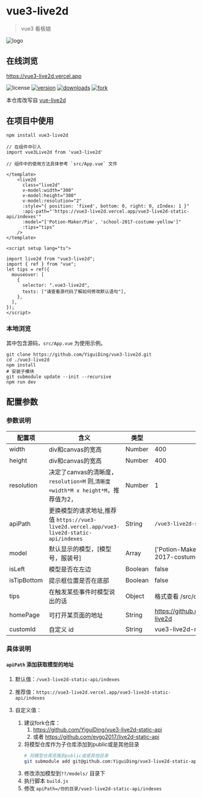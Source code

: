# vue3-live2d

> vue3 看板娘

![logo](https://github.com/YiguiDing/vue3-live2d/blob/master/public/logo.png)

## 在线浏览

<https://vue3-live2d.vercel.app>

![license](https://img.shields.io/github/license/YiguiDing/vue3-live2d)
[![version](https://img.shields.io/npm/v/vue3-live2d)](https://npm.js)
[![downloads](https://img.shields.io/npm/dt/vue3-live2d)](<https://www.npmjs.com/package/vue3-live2d> )
[![fork](https://img.shields.io/github/forks/YiguiDing/vue3-live2d?style=social)](https://github.com/YiguiDing/vue3-live2d)

本仓库改写自 [vue-live2d](https://github.com/evgo2017/vue-live2d)

## 在项目中使用

```shell
npm install vue3-live2d

// 在组件中引入
import vue3Live2d from 'vue3-live2d'

// 组件中的使用方法具体参考 `src/App.vue` 文件
```

```vue
</template>
    <live2d
      class="live2d"
      v-model:width="300"
      v-model:height="300"
      v-model:resolution="2"
      :style="{ position: 'fixed', bottom: 0, right: 0, zIndex: 1 }"
      :api-path="'https://vue3-live2d.vercel.app/vue3-live2d-static-api/indexes'"
      :model="['Potion-Maker/Pio', 'school-2017-costume-yellow']"
      :tips="tips"
    />
</template>

<script setup lang="ts">

import live2d from "vue3-live2d";
import { ref } from "vue";
let tips = ref({
  mouseover: [
    {
      selector: ".vue3-live2d",
      texts: ["请查看源代码了解如何修改默认语句"],
    },
  ],
});
</script>
```

### 本地浏览

其中包含源码，`src/App.vue` 为使用示例。

```shell
git clone https://github.com/YiguiDing/vue3-live2d.git
cd ./vue3-live2d
npm install
# 安装子模块
git submodule update --init --recursive 
npm run dev
```

## 配置参数

### 参数说明

| 配置项      | 含义                                                                                      | 类型    | 默认                                              |
| ----------- | ----------------------------------------------------------------------------------------- | ------- | ------------------------------------------------- |
| width       | div和canvas的宽高                                                                         | Number  | 400                                               |
| height      | div和canvas的宽高                                                                         | Number  | 400                                               |
| resolution  | 决定了canvas的清晰度，`resolution=M` 则,`清晰度=width*M x height*M`，推荐值为2，          | Number  | 1                                                 |
| apiPath     | 更换模型的请求地址,推荐值 `https://vue3-live2d.vercel.app/vue3-live2d-static-api/indexes` | String  | `/vue3-live2d-static-api/indexes`                 |
| model       | 默认显示的模型，[模型号，服装号]                                                          | Array   | ['Potion-Maker/Pio', 'school-2017-costume-yello'] |
| isLeft      | 模型是否在左边                                                                            | Boolean | false                                             |
| isTipBottom | 提示框位置是否在底部                                                                      | Boolean | false                                             |
| tips        | 在触发某些事件时模型说出的话                                                              | Object  | 格式查看 /src/options/tips.js                     |
| homePage    | 可打开某页面的地址                                                                        | String  | <https://github.com/YiguiDing/vue3-live2d>        |
| customId    | 自定义 id                                                                                 | String  | vue3-live2d-main                                  |

### 具体说明

#### `apiPath` 添加获取模型的地址

1. 默认值：`/vue3-live2d-static-api/indexes`

2. 推荐值：`https://vue3-live2d.vercel.app/vue3-live2d-static-api/indexes`

3. 自定义值：
   1. 建议fork仓库： 
      1. <https://github.com/YiguiDing/vue3-live2d-static-api> 
      2. 或者 <https://github.com/evgo2017/live2d-static-api>
    2. 将模型仓库作为子仓库添加到public或是其他目录
         ```bash
         # 将模型仓库克隆到public或是其他目录
         git submodule add git@github.com:YiguiDing/vue3-live2d-static-api.git  /path/to/your/public/or/web-root/dir/live2d-static-api
         ```
    3. 修改添加模型到`??/models/` 目录下
    4. 执行脚本 `build.js`
    5. 修改 `apiPath=/你的目录/vue3-live2d-static-api/indexes`